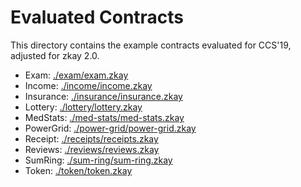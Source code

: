 # Evaluated Contracts

This directory contains the example contracts evaluated for CCS'19, adjusted for zkay 2.0.

- Exam: [./exam/exam.zkay](./exam/exam.zkay)
- Income: [./income/income.zkay](./income/income.zkay)
- Insurance: [./insurance/insurance.zkay](./insurance/insurance.zkay)
- Lottery: [./lottery/lottery.zkay](./lottery/lottery.zkay)
- MedStats: [./med-stats/med-stats.zkay](./med-stats/med-stats.zkay)
- PowerGrid: [./power-grid/power-grid.zkay](./power-grid/power-grid.zkay)
- Receipt: [./receipts/receipts.zkay](./receipts/receipts.zkay)
- Reviews: [./reviews/reviews.zkay](./reviews/reviews.zkay)
- SumRing: [./sum-ring/sum-ring.zkay](./sum-ring/sum-ring.zkay)
- Token: [./token/token.zkay](./token/token.zkay)
